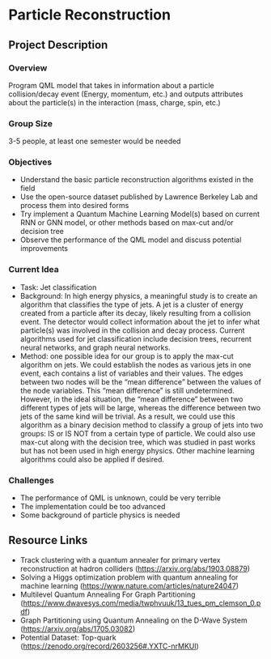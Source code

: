 # Particle Reconstruction
## Project Description
### Overview
Program QML model that takes in information about a particle collision/decay event (Energy, momentum, etc.) and outputs attributes about the particle(s) in the interaction (mass, charge, spin, etc.) 
### Group Size
3-5 people, at least one semester would be needed
### Objectives
* Understand the basic particle reconstruction algorithms existed in the field
* Use the open-source dataset published by Lawrence Berkeley Lab and process them into desired forms
* Try implement a Quantum Machine Learning Model(s) based on current RNN or GNN model, or other methods based on max-cut and/or decision tree
* Observe the performance of the QML model and discuss potential improvements
### Current Idea
* Task: Jet classification
* Background: In high energy physics, a meaningful study is to create an algorithm that classifies the type of jets. A jet is a cluster of energy created from a particle after its decay, likely resulting from a collision event. The detector would collect information about the jet to infer what particle(s) was involved in the collision and decay process. Current algorithms used for jet classification include decision trees, recurrent neural networks, and graph neural networks.
* Method: one possible idea for our group is to apply the max-cut algorithm on jets. We could establish the nodes as various jets in one event, each contains a list of variables and their values. The edges between two nodes will be the “mean difference” between the values of the node variables. This “mean difference” is still undetermined. However, in the ideal situation, the “mean difference” between two different types of jets will be large, whereas the difference between two jets of the same kind will be trivial. As a result, we could use this algorithm as a binary decision method to classify a group of jets into two groups: IS or IS NOT from a certain type of particle. We could also use max-cut along with the decision tree, which was studied in past works but has not been used in high energy physics. Other machine learning algorithms could also be applied if desired.
### Challenges
* The performance of QML is unknown, could be very terrible
* The implementation could be too advanced
* Some background of particle physics is needed

## Resource Links
* Track clustering with a quantum annealer for primary vertex reconstruction at hadron colliders (https://arxiv.org/abs/1903.08879)
* Solving a Higgs optimization problem with quantum annealing for machine learning (https://www.nature.com/articles/nature24047)
* Multilevel Quantum Annealing For Graph Partitioning (https://www.dwavesys.com/media/twphvuuk/13_tues_pm_clemson_0.pdf)
* Graph Partitioning using Quantum Annealing on the D-Wave System (https://arxiv.org/abs/1705.03082)
* Potential Dataset: Top-quark (https://zenodo.org/record/2603256#.YXTC-nrMKUl)
